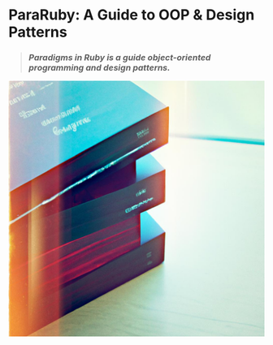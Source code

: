 # ParaRuby: A Guide to OOP & Design Patterns

> ### _Paradigms in Ruby is a guide object-oriented programming and design patterns._

![img-FXChu5kHTlUoNr3QmzrZ89iC.jpg](images%2Fimg-FXChu5kHTlUoNr3QmzrZ89iC.jpg)
